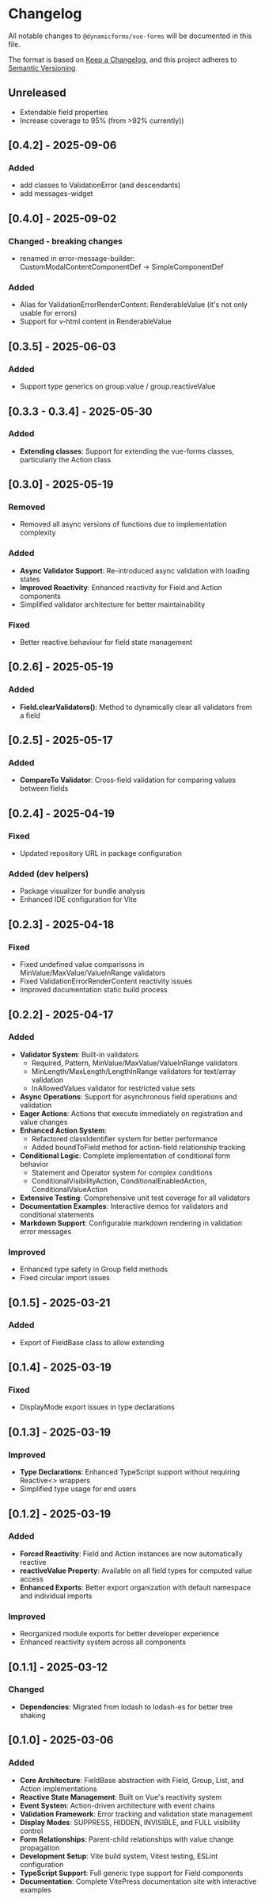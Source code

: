 # Changelog

All notable changes to `@dynamicforms/vue-forms` will be documented in this file.

The format is based on [Keep a Changelog](https://keepachangelog.com/en/1.1.0/),
and this project adheres to [Semantic Versioning](https://semver.org/spec/v2.0.0.html).

## Unreleased

- Extendable field properties
- Increase coverage to 95% (from >92% currently))

## [0.4.2] - 2025-09-06

### Added
- add classes to ValidationError (and descendants)
- add messages-widget

## [0.4.0] - 2025-09-02

### Changed - breaking changes
- renamed in error-message-builder: CustomModalContentComponentDef → SimpleComponentDef 

### Added
- Alias for ValidationErrorRenderContent: RenderableValue (it's not only usable for errors)
- Support for v-html content in RenderableValue

## [0.3.5] - 2025-06-03

### Added
- Support type generics on group.value / group.reactiveValue

## [0.3.3 - 0.3.4] - 2025-05-30

### Added
- **Extending classes**: Support for extending the vue-forms classes, particularly the Action class

## [0.3.0] - 2025-05-19

### Removed
- Removed all async versions of functions due to implementation complexity

### Added
- **Async Validator Support**: Re-introduced async validation with loading states
- **Improved Reactivity**: Enhanced reactivity for Field and Action components
- Simplified validator architecture for better maintainability

### Fixed
- Better reactive behaviour for field state management

## [0.2.6] - 2025-05-19

### Added
- **Field.clearValidators()**: Method to dynamically clear all validators from a field

## [0.2.5] - 2025-05-17

### Added
- **CompareTo Validator**: Cross-field validation for comparing values between fields

## [0.2.4] - 2025-04-19

### Fixed
- Updated repository URL in package configuration

### Added (dev helpers)
- Package visualizer for bundle analysis
- Enhanced IDE configuration for Vite

## [0.2.3] - 2025-04-18

### Fixed
- Fixed undefined value comparisons in MinValue/MaxValue/ValueInRange validators
- Fixed ValidationErrorRenderContent reactivity issues
- Improved documentation static build process

## [0.2.2] - 2025-04-17

### Added
- **Validator System**: Built-in validators
    - Required, Pattern, MinValue/MaxValue/ValueInRange validators
    - MinLength/MaxLength/LengthInRange validators for text/array validation
    - InAllowedValues validator for restricted value sets
- **Async Operations**: Support for asynchronous field operations and validation
- **Eager Actions**: Actions that execute immediately on registration and value changes
- **Enhanced Action System**:
    - Refactored classIdentifier system for better performance
    - Added boundToField method for action-field relationship tracking
- **Conditional Logic**: Complete implementation of conditional form behavior
    - Statement and Operator system for complex conditions
    - ConditionalVisibilityAction, ConditionalEnabledAction, ConditionalValueAction
- **Extensive Testing**: Comprehensive unit test coverage for all validators
- **Documentation Examples**: Interactive demos for validators and conditional statements
- **Markdown Support**: Configurable markdown rendering in validation error messages

### Improved
- Enhanced type safety in Group field methods
- Fixed circular import issues

## [0.1.5] - 2025-03-21

### Added
- Export of FieldBase class to allow extending

## [0.1.4] - 2025-03-19

### Fixed
- DisplayMode export issues in type declarations

## [0.1.3] - 2025-03-19

### Improved
- **Type Declarations**: Enhanced TypeScript support without requiring Reactive<> wrappers
- Simplified type usage for end users

## [0.1.2] - 2025-03-19

### Added
- **Forced Reactivity**: Field and Action instances are now automatically reactive
- **reactiveValue Property**: Available on all field types for computed value access
- **Enhanced Exports**: Better export organization with default namespace and individual imports

### Improved
- Reorganized module exports for better developer experience
- Enhanced reactivity system across all components

## [0.1.1] - 2025-03-12

### Changed
- **Dependencies**: Migrated from lodash to lodash-es for better tree shaking

## [0.1.0] - 2025-03-06

### Added
- **Core Architecture**: FieldBase abstraction with Field, Group, List, and Action implementations
- **Reactive State Management**: Built on Vue's reactivity system
- **Event System**: Action-driven architecture with event chains
- **Validation Framework**: Error tracking and validation state management
- **Display Modes**: SUPPRESS, HIDDEN, INVISIBLE, and FULL visibility control
- **Form Relationships**: Parent-child relationships with value change propagation
- **Development Setup**: Vite build system, Vitest testing, ESLint configuration
- **TypeScript Support**: Full generic type support for Field components
- **Documentation**: Complete VitePress documentation site with interactive examples
